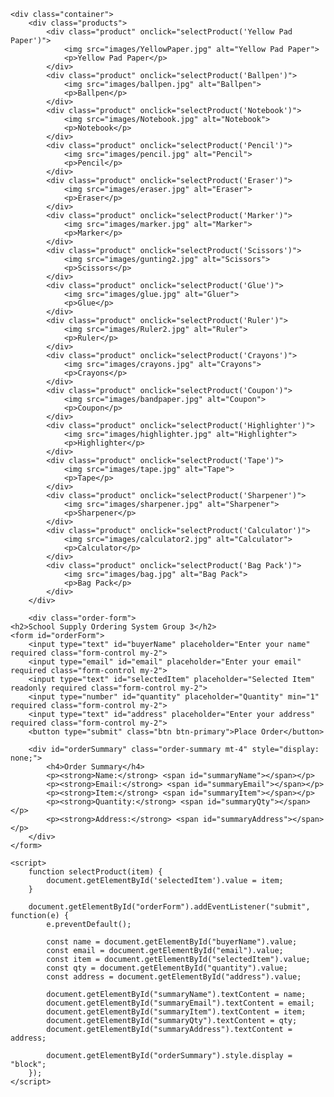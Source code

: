     <div class="container">
        <div class="products">
            <div class="product" onclick="selectProduct('Yellow Pad Paper')">
                <img src="images/YellowPaper.jpg" alt="Yellow Pad Paper">
                <p>Yellow Pad Paper</p>
            </div>
            <div class="product" onclick="selectProduct('Ballpen')">
                <img src="images/ballpen.jpg" alt="Ballpen">
                <p>Ballpen</p>
            </div>
            <div class="product" onclick="selectProduct('Notebook')">
                <img src="images/Notebook.jpg" alt="Notebook">
                <p>Notebook</p>
            </div>
            <div class="product" onclick="selectProduct('Pencil')">
                <img src="images/pencil.jpg" alt="Pencil">
                <p>Pencil</p>
            </div>
            <div class="product" onclick="selectProduct('Eraser')">
                <img src="images/eraser.jpg" alt="Eraser">
                <p>Eraser</p>
            </div>
            <div class="product" onclick="selectProduct('Marker')">
                <img src="images/marker.jpg" alt="Marker">
                <p>Marker</p>
            </div>
            <div class="product" onclick="selectProduct('Scissors')">
                <img src="images/gunting2.jpg" alt="Scissors">
                <p>Scissors</p>
            </div>
            <div class="product" onclick="selectProduct('Glue')">
                <img src="images/glue.jpg" alt="Gluer">
                <p>Glue</p>
            </div>
            <div class="product" onclick="selectProduct('Ruler')">
                <img src="images/Ruler2.jpg" alt="Ruler">
                <p>Ruler</p>
            </div>
            <div class="product" onclick="selectProduct('Crayons')">
                <img src="images/crayons.jpg" alt="Crayons">
                <p>Crayons</p>
            </div>
            <div class="product" onclick="selectProduct('Coupon')">
                <img src="images/bandpaper.jpg" alt="Coupon">
                <p>Coupon</p>
            </div>
            <div class="product" onclick="selectProduct('Highlighter')">
                <img src="images/highlighter.jpg" alt="Highlighter">
                <p>Highlighter</p>
            </div>
            <div class="product" onclick="selectProduct('Tape')">
                <img src="images/tape.jpg" alt="Tape">
                <p>Tape</p>
            </div>
            <div class="product" onclick="selectProduct('Sharpener')">
                <img src="images/sharpener.jpg" alt="Sharpener">
                <p>Sharpener</p>
            </div>
            <div class="product" onclick="selectProduct('Calculator')">
                <img src="images/calculator2.jpg" alt="Calculator">
                <p>Calculator</p>
            </div>
            <div class="product" onclick="selectProduct('Bag Pack')">
                <img src="images/bag.jpg" alt="Bag Pack">
                <p>Bag Pack</p>
            </div>
        </div>

        <div class="order-form">
    <h2>School Supply Ordering System Group 3</h2>
    <form id="orderForm">
        <input type="text" id="buyerName" placeholder="Enter your name" required class="form-control my-2">
        <input type="email" id="email" placeholder="Enter your email" required class="form-control my-2">
        <input type="text" id="selectedItem" placeholder="Selected Item" readonly required class="form-control my-2">
        <input type="number" id="quantity" placeholder="Quantity" min="1" required class="form-control my-2">
        <input type="text" id="address" placeholder="Enter your address" required class="form-control my-2">
        <button type="submit" class="btn btn-primary">Place Order</button>

        <div id="orderSummary" class="order-summary mt-4" style="display: none;">
            <h4>Order Summary</h4>
            <p><strong>Name:</strong> <span id="summaryName"></span></p>
            <p><strong>Email:</strong> <span id="summaryEmail"></span></p>
            <p><strong>Item:</strong> <span id="summaryItem"></span></p>
            <p><strong>Quantity:</strong> <span id="summaryQty"></span></p>
            <p><strong>Address:</strong> <span id="summaryAddress"></span></p>
        </div>
    </form>

    <script>
        function selectProduct(item) {
            document.getElementById('selectedItem').value = item;
        }

        document.getElementById("orderForm").addEventListener("submit", function(e) {
            e.preventDefault();

            const name = document.getElementById("buyerName").value;
            const email = document.getElementById("email").value;
            const item = document.getElementById("selectedItem").value;
            const qty = document.getElementById("quantity").value;
            const address = document.getElementById("address").value;

            document.getElementById("summaryName").textContent = name;
            document.getElementById("summaryEmail").textContent = email;
            document.getElementById("summaryItem").textContent = item;
            document.getElementById("summaryQty").textContent = qty;
            document.getElementById("summaryAddress").textContent = address;

            document.getElementById("orderSummary").style.display = "block";
        });
    </script>

